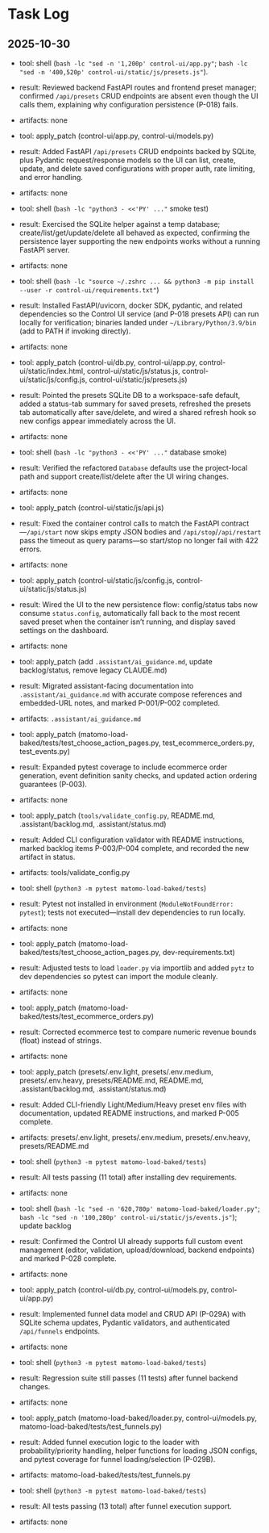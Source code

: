 # Task Log

## 2025-10-30
- tool: shell (`bash -lc "sed -n '1,200p' control-ui/app.py"`; `bash -lc "sed -n '400,520p' control-ui/static/js/presets.js"`).
- result: Reviewed backend FastAPI routes and frontend preset manager; confirmed `/api/presets` CRUD endpoints are absent even though the UI calls them, explaining why configuration persistence (P-018) fails.
- artifacts: none

- tool: apply_patch (control-ui/app.py, control-ui/models.py)
- result: Added FastAPI `/api/presets` CRUD endpoints backed by SQLite, plus Pydantic request/response models so the UI can list, create, update, and delete saved configurations with proper auth, rate limiting, and error handling.
- artifacts: none

- tool: shell (`bash -lc "python3 - <<'PY' ..."` smoke test)
- result: Exercised the SQLite helper against a temp database; create/list/get/update/delete all behaved as expected, confirming the persistence layer supporting the new endpoints works without a running FastAPI server.
- artifacts: none

- tool: shell (`bash -lc "source ~/.zshrc ... && python3 -m pip install --user -r control-ui/requirements.txt"`)
- result: Installed FastAPI/uvicorn, docker SDK, pydantic, and related dependencies so the Control UI service (and P-018 presets API) can run locally for verification; binaries landed under `~/Library/Python/3.9/bin` (add to PATH if invoking directly).
- artifacts: none

- tool: apply_patch (control-ui/db.py, control-ui/app.py, control-ui/static/index.html, control-ui/static/js/status.js, control-ui/static/js/config.js, control-ui/static/js/presets.js)
- result: Pointed the presets SQLite DB to a workspace-safe default, added a status-tab summary for saved presets, refreshed the presets tab automatically after save/delete, and wired a shared refresh hook so new configs appear immediately across the UI.
- artifacts: none

- tool: shell (`bash -lc "python3 - <<'PY' ..."` database smoke)
- result: Verified the refactored `Database` defaults use the project-local path and support create/list/delete after the UI wiring changes.
- artifacts: none

- tool: apply_patch (control-ui/static/js/api.js)
- result: Fixed the container control calls to match the FastAPI contract—`/api/start` now skips empty JSON bodies and `/api/stop`/`/api/restart` pass the timeout as query params—so start/stop no longer fail with 422 errors.
- artifacts: none

- tool: apply_patch (control-ui/static/js/config.js, control-ui/static/js/status.js)
- result: Wired the UI to the new persistence flow: config/status tabs now consume `status.config`, automatically fall back to the most recent saved preset when the container isn’t running, and display saved settings on the dashboard.
- artifacts: none

- tool: apply_patch (add `.assistant/ai_guidance.md`, update backlog/status, remove legacy CLAUDE.md)
- result: Migrated assistant-facing documentation into `.assistant/ai_guidance.md` with accurate compose references and embedded-URL notes, and marked P-001/P-002 completed.
- artifacts: `.assistant/ai_guidance.md`

- tool: apply_patch (matomo-load-baked/tests/test_choose_action_pages.py, test_ecommerce_orders.py, test_events.py)
- result: Expanded pytest coverage to include ecommerce order generation, event definition sanity checks, and updated action ordering guarantees (P-003).
- artifacts: none

- tool: apply_patch (`tools/validate_config.py`, README.md, .assistant/backlog.md, .assistant/status.md)
- result: Added CLI configuration validator with README instructions, marked backlog items P-003/P-004 complete, and recorded the new artifact in status.
- artifacts: tools/validate_config.py

- tool: shell (`python3 -m pytest matomo-load-baked/tests`)
- result: Pytest not installed in environment (`ModuleNotFoundError: pytest`); tests not executed—install dev dependencies to run locally.
- artifacts: none

- tool: apply_patch (matomo-load-baked/tests/test_choose_action_pages.py, dev-requirements.txt)
- result: Adjusted tests to load `loader.py` via importlib and added `pytz` to dev dependencies so pytest can import the module cleanly.
- artifacts: none

- tool: apply_patch (matomo-load-baked/tests/test_ecommerce_orders.py)
- result: Corrected ecommerce test to compare numeric revenue bounds (float) instead of strings.
- artifacts: none

- tool: apply_patch (presets/.env.light, presets/.env.medium, presets/.env.heavy, presets/README.md, README.md, .assistant/backlog.md, .assistant/status.md)
- result: Added CLI-friendly Light/Medium/Heavy preset env files with documentation, updated README instructions, and marked P-005 complete.
- artifacts: presets/.env.light, presets/.env.medium, presets/.env.heavy, presets/README.md

- tool: shell (`python3 -m pytest matomo-load-baked/tests`)
- result: All tests passing (11 total) after installing dev requirements.
- artifacts: none

- tool: shell (`bash -lc "sed -n '620,780p' matomo-load-baked/loader.py"`; `bash -lc "sed -n '100,280p' control-ui/static/js/events.js"`); update backlog
- result: Confirmed the Control UI already supports full custom event management (editor, validation, upload/download, backend endpoints) and marked P-028 complete.
- artifacts: none

- tool: apply_patch (control-ui/db.py, control-ui/models.py, control-ui/app.py)
- result: Implemented funnel data model and CRUD API (P-029A) with SQLite schema updates, Pydantic validators, and authenticated `/api/funnels` endpoints.
- artifacts: none

- tool: shell (`python3 -m pytest matomo-load-baked/tests`)
- result: Regression suite still passes (11 tests) after funnel backend changes.
- artifacts: none

- tool: apply_patch (matomo-load-baked/loader.py, control-ui/models.py, matomo-load-baked/tests/test_funnels.py)
- result: Added funnel execution logic to the loader with probability/priority handling, helper functions for loading JSON configs, and pytest coverage for funnel loading/selection (P-029B).
- artifacts: matomo-load-baked/tests/test_funnels.py

- tool: shell (`python3 -m pytest matomo-load-baked/tests`)
- result: All tests passing (13 total) after funnel execution support.
- artifacts: none
